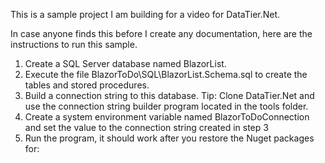 This is a sample project I am building for a video for DataTier.Net.

In case anyone finds this before I create any documentation, here are the instructions to run this sample.

1. Create a SQL Server database named BlazorList.
2. Execute the file BlazorToDo\SQL\BlazorList.Schema.sql to create the tables and stored procedures.
3. Build a connection string to this database. Tip: Clone DataTier.Net and use the connection string builder program located in the
tools folder.
4. Create a system environment variable named BlazorToDoConnection and set the value to the connection string created in step 3
5. Run the program, it should work after you restore the Nuget packages for:





